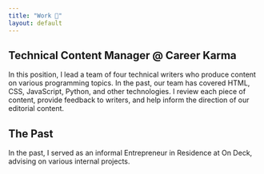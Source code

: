 ```yaml
---
title: "Work 💼"
layout: default
---
```


<section>
	<h2>Technical Content Manager @ Career Karma</h2>
	<p>In this position, I lead a team of four technical writers who produce content on various programming topics. In the past, our team has covered HTML, CSS, JavaScript, Python, and other technologies. I review each piece of content, provide feedback to writers, and help inform the direction of our editorial content.</p>
	<h2>The Past</h2>
	<p>In the past, I served as an informal Entrepreneur in Residence at On Deck, advising on various internal projects.</p>
</section>